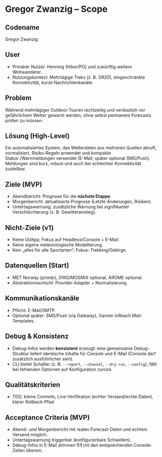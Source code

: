 # Gregor Zwanzig – Scope

## Codename
Gregor Zwanzig

## User
- Primärer Nutzer: Henning (Hiker/PO) und zukünftig weitere Weitwanderer.
- Nutzungskontext: Mehrtägige Treks (z. B. GR20), eingeschränkte Konnektivität, kurze Nachrichtenkanäle.

## Problem
Während mehrtägiger Outdoor-Touren rechtzeitig und verlässlich vor gefährlichem Wetter gewarnt werden, ohne selbst permanent Forecasts prüfen zu müssen.

## Lösung (High-Level)
Ein automatisiertes System, das Wetterdaten aus mehreren Quellen abruft, normalisiert, Risiko-Regeln anwendet und kompakte Status-/Warnmeldungen versendet (E-Mail; später optional SMS/Push). Meldungen sind kurz, robust und auch bei schlechter Konnektivität zustellbar.

## Ziele (MVP)
- Abendbericht: Prognose für die **nächste Etappe**.
- Morgenbericht: aktualisierte Prognose (Letzte Änderungen, Risiken).
- Untertagswarnung: zusätzliche Warnung bei signifikanter Verschlechterung (z. B. Gewitteranstieg).

## Nicht-Ziele (v1)
- Keine UI/App; Fokus auf Headless/Console + E-Mail.
- Keine eigene meteorologische Modellierung.
- Kein „alles für alle Sportarten“; Fokus: Trekking/Gebirge.

## Datenquellen (Start)
- MET Norway (primär), DWD/MOSMIX optional, AROME optional.
- Abstraktionsschicht: Provider-Adapter + Normalisierung.

## Kommunikationskanäle
- Pflicht: E-Mail/SMTP. 
- Optional später: SMS/Push (via Gateway), Garmin inReach Mail-Templates.

## Debug & Konsistenz
- Debug-Infos werden **konsistent** erzeugt: eine gemeinsame Debug-Struktur liefert identische Inhalte für Console und E-Mail (Console darf zusätzlich ausführlicher sein).
- CLI bietet Schalter (z. B. `--report`, `--channel`, `--dry-run`, `--config`), fällt bei fehlenden Optionen auf Konfiguration zurück.

## Qualitätskriterien
- TDD, kleine Commits, Live-Verifikation (echter Versand/echte Daten), klarer Rollback-Pfad.

## Acceptance Criteria (MVP)
- Abend- und Morgenbericht mit realen Forecast-Daten und echtem Versand möglich.
- Untertagswarnung triggerbar (konfigurierbare Schwellen).
- Debug-Infos in E-Mail stimmen **1:1** mit den entsprechenden Console-Zeilen überein.
